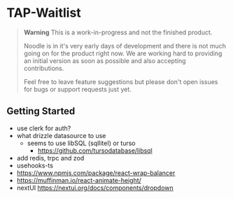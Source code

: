 # TAP-Waitlist

> **Warning**
> This is a work-in-progress and not the finished product.
>
> Noodle is in it's very early days of development and there is not much going on for the product right now.
> We are working hard to providing an initial version as soon as possible and also accepting contributions.
>
> Feel free to leave feature suggestions but please don't open issues for bugs or support requests just yet.

## Getting Started
- use clerk for auth?
- what drizzle datasource to use
    - seems to use libSQL (sqlliteI) or turso
        - https://github.com/tursodatabase/libsql 
- add redis, trpc and zod
- usehooks-ts
- https://www.npmjs.com/package/react-wrap-balancer
- https://muffinman.io/react-animate-height/
- nextUI https://nextui.org/docs/components/dropdown
